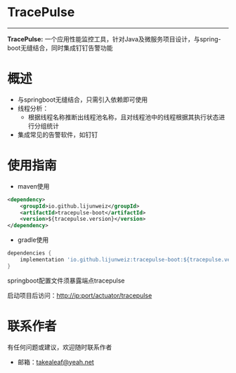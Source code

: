 # TracePulse

---

**TracePulse:** 一个应用性能监控工具，针对Java及微服务项目设计，与spring-boot无缝结合，同时集成钉钉告警功能

# 概述
- 与springboot无缝结合，只需引入依赖即可使用
- 线程分析： 
  - 根据线程名称推断出线程池名称，且对线程池中的线程根据其执行状态进行分组统计
- 集成常见的告警软件，如钉钉

# 使用指南

- maven使用
```xml
<dependency>
    <groupId>io.github.lijunweiz</groupId>
    <artifactId>tracepulse-boot</artifactId>
    <version>${tracepulse.version}</version>
</dependency>
```

- gradle使用
```groovy
dependencies {
    implementation 'io.github.lijunweiz:tracepulse-boot:${tracepulse.version}'
}
```

springboot配置文件须暴露端点tracepulse

启动项目后访问：[http://ip:port/actuator/tracepulse]()


# 联系作者
有任何问题或建议，欢迎随时联系作者
- 邮箱：takealeaf@yeah.net
